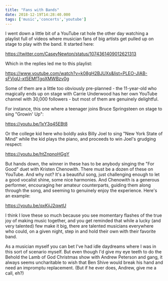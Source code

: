 ```yaml
---
title: "Fans with Bands"
date: 2018-12-19T14:28:40.000
tags: ['music','concerts','youtube']
---
```


I went down a little bit of a YouTube rat hole the other day watching a playlist full of videos where musician fans of big artists get pulled up on stage to play with the band. It started here:

https://twitter.com/CaseyNewton/status/1074361409012621313

Which in the replies led me to this playlist:

https://www.youtube.com/watch?v=k08gH2BJUXs&list=PLEO-JIAB-sFVjqU-xt5EMfTgoXMWBzv0g

Some of them are a little too obviously pre-planned - the 11-year-old who magically ends up on stage with Carrie Underwood has her own YouTube channel with 30,000 followers - but most of them are genuinely delightful.

For instance, this one where a teenager joins Bruce Springsteen on stage to sing "Growin' Up":

https://youtu.be/1xY3q45EBt8

Or the college kid here who boldly asks Billy Joel to sing "New York State of Mind" while the kid plays the piano, and proceeds to win Joel's grudging respect:

https://youtu.be/htZnpnoHGgY

But hands down, the winner in these has to be anybody singing the "For Good" duet with Kristen Chenowith. There must be a dozen of these on YouTube. And why not? It's a beautiful song, just challenging enough to let a good vocalist shine, some nice harmonies. And Chenowith is a generous performer, encouraging her amateur counterparts, guiding them along through the song, and seeming to genuinely enjoy the experience. Here's an example:

https://youtu.be/qxKjiJ2qwtU

I think I love these so much because you see momentary flashes of the true joy of making music together, and you get reminded that while a lucky (and very talented) few make it big, there are talented musicians everywhere who could, on a given night, step in and hold their own with their favorite band.

As a musician myself you can bet I've had idle daydreams where I was in this sort of scenario myself. But even though I'd give my eye teeth to do the Behold the Lamb of God Christmas show with Andrew Peterson and gang, it always seems uncharitable to wish that Ben Shive would break his hand and need an impromptu replacement. (But if he ever does, Andrew, give me a call, eh?)
